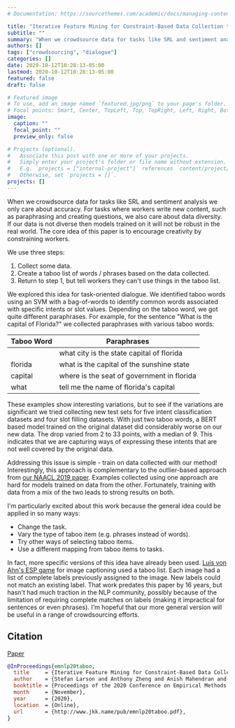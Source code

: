 ```yaml
---
# Documentation: https://sourcethemes.com/academic/docs/managing-content/

title: "Iterative Feature Mining for Constraint-Based Data Collection to Increase Data Diversity and Model Robustness (Larson, et al., EMNLP 2020)"
subtitle: ""
summary: "When we crowdsource data for tasks like SRL and sentiment analysis we only care about accuracy.  For tasks where workers write new content, such as paraphrasing and creating questions, we also care about data diversity.  If our data is not diverse then models trained on it will not be robust in the real world.  The core idea of this paper is to encourage creativity by constraining workers."
authors: []
tags: ["crowdsourcing", "dialogue"]
categories: []
date: 2020-10-12T10:28:13-05:00
lastmod: 2020-10-12T10:28:13-05:00
featured: false
draft: false

# Featured image
# To use, add an image named `featured.jpg/png` to your page's folder.
# Focal points: Smart, Center, TopLeft, Top, TopRight, Left, Right, BottomLeft, Bottom, BottomRight.
image:
  caption: ""
  focal_point: ""
  preview_only: false

# Projects (optional).
#   Associate this post with one or more of your projects.
#   Simply enter your project's folder or file name without extension.
#   E.g. `projects = ["internal-project"]` references `content/project/deep-learning/index.md`.
#   Otherwise, set `projects = []`.
projects: []
---
```


When we crowdsource data for tasks like SRL and sentiment analysis we only care about accuracy.
For tasks where workers write new content, such as paraphrasing and creating questions, we also care about data diversity.
If our data is not diverse then models trained on it will not be robust in the real world.
The core idea of this paper is to encourage creativity by constraining workers.

We use three steps:

1. Collect some data.
2. Create a taboo list of words / phrases based on the data collected.
3. Return to step 1, but tell workers they can't use things in the taboo list.

We explored this idea for task-oriented dialogue.
We identified taboo words using an SVM with a bag-of-words to identify common words associated with specific intents or slot values.
Depending on the taboo word, we got quite different paraphrases.
For example, for the sentence "What is the capital of Florida?" we collected paraphrases with various taboo words:

| Taboo Word | Paraphrases                                     |
|------------|-------------------------------------------------|
|            | what city is the state capital of florida       |
| florida    | what is the capital of the sunshine state       |
| capital    | where is the seat of government in florida      |
| what       | tell me the name of florida's capital           |

These examples show interesting variations, but to see if the variations are significant we tried collecting new test sets for five intent classification datasets and four slot filling datasets.
With just two taboo words, a BERT based model trained on the original dataset did considerably worse on our new data.
The drop varied from 2 to 33 points, with a median of 9.
This indicates that we are capturing ways of expressing these intents that are not well covered by the original data.

Addressing this issue is simple - train on data collected with our method!
Interestingly, this approach is complementary to the outlier-based approach from [our NAACL 2019 paper](http://jkk.name/publication/naacl19outliers/).
Examples collected using one approach are hard for models trained on data from the other.
Fortunately, training with data from a mix of the two leads to strong results on both.

I'm particularly excited about this work because the general idea could be applied in so many ways:

- Change the task.
- Vary the type of taboo item (e.g. phrases instead of words).
- Try other ways of selecting taboo items.
- Use a different mapping from taboo items to tasks.

In fact, more specific versions of this idea have already been used.
[Luis von Ahn's ESP game](https://dl.acm.org/doi/10.1145/985692.985733) for image captioning used a taboo list.
Each image had a list of complete labels previously assigned to the image.
New labels could not match an existing label.
That work predates this paper by 16 years, but hasn't had much traction in the NLP community, possibly because of the limitation of requiring complete matches on labels (making it impractical for sentences or even phrases).
I'm hopeful that our more general version will be useful in a range of crowdsourcing efforts.

## Citation

[Paper](http://www.jkk.name/pub/emnlp20taboo.pdf)

```bibtex
@InProceedings{emnlp20taboo,
  title     = {Iterative Feature Mining for Constraint-Based Data Collection to Increase Data Diversity and Model Robustness},
  author    = {Stefan Larson and Anthony Zheng and Anish Mahendran and Rishi Tekriwal and Adrian Cheung and Eric Guldan and Kevin Leach and Jonathan K. Kummerfeld},
  booktitle = {Proceedings of the 2020 Conference on Empirical Methods in Natural Language Processing},
  month     = {November},
  year      = {2020},
  location  = {Online},
  url       = {http://www.jkk.name/pub/emnlp20taboo.pdf},
}
```
